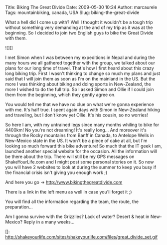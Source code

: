 Title: Biking The Great Divide
Date: 2009-05-30 10:24
Author: marcaurele
Tags: mountainbiking, canada, USA
Slug: biking-the-great-divide

What a hell did I come up with? Well I thought it wouldn't be a tough
trip without something very demanding at the and of my trip as it was at
the beginning. So I decided to join two English guys to bike the Great
Divide with them.

</p>

![][]

</p>

I met Simon when I was between my expeditions in Nepal and during the
many hours we all gathered together with the group, we talked about our
plans for our long time of travel. That's how I first heard about this
crazy long biking trip. First I wasn't thinking to change so much my
plans and just said that I will join them as soon as I'm on the mainland
in the US. But the more I was thinking about biking and doing sports in
New-Zealand, the more I wished to do the full trip. So I asked Simon and
Ollie if I could join them from the beginning, which they gently agree
on.  

You would tell me that we have no clue on what we're gonna experience
with me. It's half true. I spent again days with Simon in New-Zealand
hiking and traveling, but I don't know yet Ollie. It's his cousin, so no
worries!

</p>

So here I am, with my untrained legs since many months whiling to bike
for 4400km! No you're not dreaming! It's really long... And moreover
it's through the Rocky mountains from Banff in Canada, to Antelope Wells
in New-Mexico state in the US. It won't be a piece of cake at all, but
I'm looking so much forward this bike adventure! So much that the IT
geek I am, launched another special website for the occasion. All the
information will be there about the trip. There will still be my GPS
messages on ShakeYourLife.com and I might post some personal stories on
it. So now you will have 2 websites to look at during the summer to keep
you busy if the financial crisis isn't giving you enough work ;)

</p>

And here you go -\> <http://www.bikingthegreatdivide.com>  

There is a link in the left menu as well in case you'll forget it ;)  

You will find all the information regarding the team, the route, the
preparation...

</p>

Am I gonna survive with the Grizzlies? Lack of water? Desert & heat in
New-Mexico? Reply in a many weeks...

</p>

  []: http://shakeyourlife.com/sites/shakeyourlife.com/files/great_divide_set.gif
